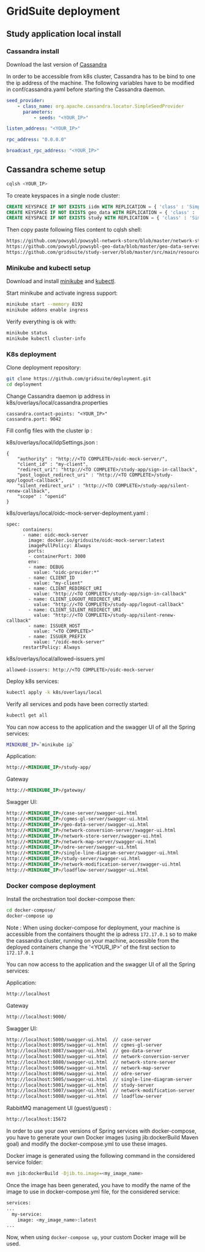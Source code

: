 # GridSuite deployment

## Study application local install

### Cassandra install

Download the last version of [Cassandra](http://www.apache.org/dyn/closer.lua/cassandra/3.11.5/apache-cassandra-3.11.5-bin.tar.gz)

In order to be accessible from k8s cluster, Cassandra has to be bind to one the ip address of the machine.  The following variables have to be modified in conf/cassandra.yaml before starting the Cassandra daemon.

```yaml
seed_provider:
    - class_name: org.apache.cassandra.locator.SimpleSeedProvider
      parameters:
          - seeds: "<YOUR_IP>"

listen_address: "<YOUR_IP>"

rpc_address: "0.0.0.0"

broadcast_rpc_address: "<YOUR_IP>"
```

## Cassandra scheme setup

```bash
cqlsh <YOUR_IP>
```

To create keyspaces in a single node cluster:

```sql
CREATE KEYSPACE IF NOT EXISTS iidm WITH REPLICATION = { 'class' : 'SimpleStrategy', 'replication_factor' : 1 };
CREATE KEYSPACE IF NOT EXISTS geo_data WITH REPLICATION = { 'class' : 'SimpleStrategy', 'replication_factor' : 1};
CREATE KEYSPACE IF NOT EXISTS study WITH REPLICATION = { 'class' : 'SimpleStrategy', 'replication_factor' : 1 };
```

Then copy paste following files content to cqlsh shell:
```html
https://github.com/powsybl/powsybl-network-store/blob/master/network-store-server/src/main/resources/iidm.cql
https://github.com/powsybl/powsybl-geo-data/blob/master/geo-data-server/src/main/resources/geo_data.cql
https://github.com/gridsuite/study-server/blob/master/src/main/resources/study.cql
```

### Minikube and kubectl setup

Download and install [minikube](https://kubernetes.io/fr/docs/tasks/tools/install-minikube/) and [kubectl](https://kubernetes.io/fr/docs/tasks/tools/install-kubectl/).

Start minikube and activate ingress support:
```bash
minikube start --memory 8192
minikube addons enable ingress
```

Verify everything is ok with:
```bash
minikube status
minikube kubectl cluster-info
```

### K8s deployment

Clone deployment repository:
```bash 
git clone https://github.com/gridsuite/deployment.git
cd deployment
```

Change Cassandra daemon ip address in k8s/overlays/local/cassandra.properties
```properties
cassandra.contact-points: "<YOUR_IP>"
cassandra.port: 9042
```

Fill config files with the cluster ip :

k8s/overlays/local/idpSettings.json :
```properties
{
    "authority" : "http://<TO COMPLETE>/oidc-mock-server/",
    "client_id" : "my-client",
    "redirect_uri": "http://<TO COMPLETE>/study-app/sign-in-callback",
    "post_logout_redirect_uri" : "http://<TO COMPLETE>/study-app/logout-callback",
    "silent_redirect_uri" : "http://<TO COMPLETE>/study-app/silent-renew-callback",
    "scope" : "openid"
}
```

k8s/overlays/local/oidc-mock-server-deployment.yaml :
```properties
spec:
      containers:
      - name: oidc-mock-server
        image: docker.io/gridsuite/oidc-mock-server:latest
        imagePullPolicy: Always
        ports:
        - containerPort: 3000
        env:
        - name: DEBUG
          value: "oidc-provider:*"
        - name: CLIENT_ID
          value: "my-client"
        - name: CLIENT_REDIRECT_URI
          value: "http://<TO COMPLETE>/study-app/sign-in-callback"
        - name: CLIENT_LOGOUT_REDIRECT_URI
          value: "http://<TO COMPLETE>/study-app/logout-callback"
        - name: CLIENT_SILENT_REDIRECT_URI
          value: "http://<TO COMPLETE>/study-app/silent-renew-callback"
        - name: ISSUER_HOST
          value: "<TO COMPLETE>"
        - name: ISSUER_PREFIX
          value: "/oidc-mock-server"
      restartPolicy: Always
```

k8s/overlays/local/allowed-issuers.yml
```properties
allowed-issuers: http://<TO COMPLETE>/oidc-mock-server
```


Deploy k8s services:
```bash 
kubectl apply -k k8s/overlays/local
```

Verify all services and pods have been correctly started:
```bash 
kubectl get all
```
You can now access to the application and the swagger UI of all the Spring services:
```bash 
MINIKUBE_IP=`minikube ip`
```
Application:
```html
http://<MINIKUBE_IP>/study-app/
```

Gateway 
```html
http://<MINIKUBE_IP>/gateway/
```

Swagger UI:
```html
http://<MINIKUBE_IP>/case-server/swagger-ui.html
http://<MINIKUBE_IP>/cgmes-gl-server/swagger-ui.html
http://<MINIKUBE_IP>/geo-data-server/swagger-ui.html
http://<MINIKUBE_IP>/network-conversion-server/swagger-ui.html
http://<MINIKUBE_IP>/network-store-server/swagger-ui.html
http://<MINIKUBE_IP>/network-map-server/swagger-ui.html
http://<MINIKUBE_IP>/odre-server/swagger-ui.html
http://<MINIKUBE_IP>/single-line-diagram-server/swagger-ui.html
http://<MINIKUBE_IP>/study-server/swagger-ui.html
http://<MINIKUBE_IP>/network-modification-server/swagger-ui.html
http://<MINIKUBE_IP>/loadflow-server/swagger-ui.html

```

### Docker compose  deployment
Install the orchestration tool docker-compose then: 
```bash 
cd docker-compose/
docker-compose up
```
Note : When using docker-compose for deployment, your machine is accessible from the containers thought the ip adress
`172.17.0.1` so to make the cassandra cluster, running on your machine, accessible from the deployed
containers change the '<YOUR_IP>' of the first section to `172.17.0.1`

You can now access to the application and the swagger UI of all the Spring services:

Application:
```html
http://localhost
```

Gateway 
```html
http://localhost:9000/
```

Swagger UI:
```html
http://localhost:5000/swagger-ui.html  // case-server
http://localhost:8095/swagger-ui.html  // cgmes-gl-server
http://localhost:8087/swagger-ui.html  // geo-data-server
http://localhost:5003/swagger-ui.html  // network-conversion-server
http://localhost:8080/swagger-ui.html  // network-store-server
http://localhost:5006/swagger-ui.html  // network-map-server
http://localhost:8096/swagger-ui.html  // odre-server
http://localhost:5005/swagger-ui.html  // single-line-diagram-server
http://localhost:5001/swagger-ui.html  // study-server
http://localhost:5007/swagger-ui.html  // network-modification-server
http://localhost:5008/swagger-ui.html  // loadflow-server

```
RabbitMQ management UI (guest/guest) :
```html
http://localhost:15672
```

In order to use your own versions of Spring services with docker-compose, you have to generate your own Docker images (using jib:dockerBuild Maven goal) and modify the docker-compose.yml to use these images.

Docker image is generated using the following command in the considered service folder:
```bash 
mvn jib:dockerBuild -Djib.to.image=<my_image_name>
```
Once the image has been generated, you have to modify the name of the image to use in docker-compose.yml file, for the considered service:
```bash
services:
...
  my-service:
    image: <my_image_name>:latest
...
```
Now, when using ```docker-compose up```, your custom Docker image will be used. 

